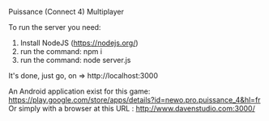 Puissance (Connect 4) Multiplayer

To run the server you need:
1) Install NodeJS (https://nodejs.org/)
2) run the command: npm i
3) run the command: node server.js

It's done, just go, on => http://localhost:3000


An Android application exist for this game: https://play.google.com/store/apps/details?id=newo.pro.puissance_4&hl=fr
Or simply with a browser at this URL : http://www.davenstudio.com:3000/
